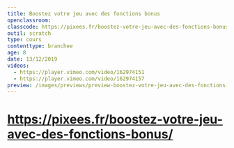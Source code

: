 ```yaml
---
title: Boostez votre jeu avec des fonctions bonus
openclassroom:
classcode: https://pixees.fr/boostez-votre-jeu-avec-des-fonctions-bonus/
outil: scratch
type: cours
contenttype: branchee
age: 8
date: 13/12/2019
videos: 
  - https://player.vimeo.com/video/162974151 
  - https://player.vimeo.com/video/162974157
preview: /images/previews/preview-boostez-votre-jeu-avec-des-fonctions-bonus.jpg
---
```


# https://pixees.fr/boostez-votre-jeu-avec-des-fonctions-bonus/

